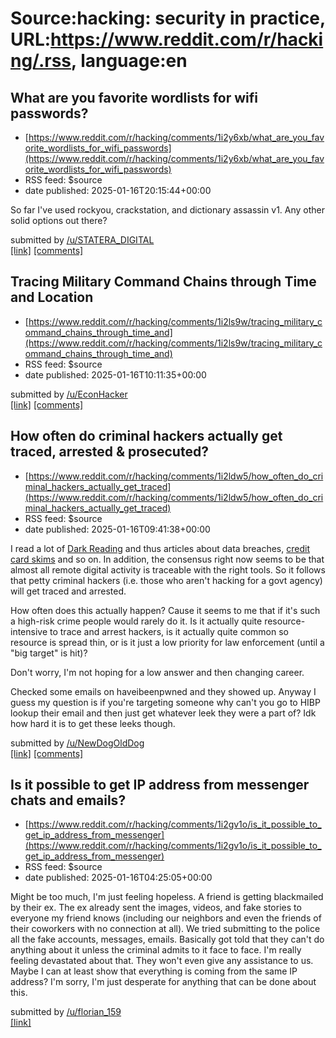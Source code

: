 # Source:hacking: security in practice, URL:https://www.reddit.com/r/hacking/.rss, language:en

## What are you favorite wordlists for wifi passwords?
 - [https://www.reddit.com/r/hacking/comments/1i2y6xb/what_are_you_favorite_wordlists_for_wifi_passwords](https://www.reddit.com/r/hacking/comments/1i2y6xb/what_are_you_favorite_wordlists_for_wifi_passwords)
 - RSS feed: $source
 - date published: 2025-01-16T20:15:44+00:00

<!-- SC_OFF --><div class="md"><p>So far I&#39;ve used rockyou, crackstation, and dictionary assassin v1. Any other solid options out there?</p> </div><!-- SC_ON --> &#32; submitted by &#32; <a href="https://www.reddit.com/user/STATERA_DIGITAL"> /u/STATERA_DIGITAL </a> <br/> <span><a href="https://www.reddit.com/r/hacking/comments/1i2y6xb/what_are_you_favorite_wordlists_for_wifi_passwords/">[link]</a></span> &#32; <span><a href="https://www.reddit.com/r/hacking/comments/1i2y6xb/what_are_you_favorite_wordlists_for_wifi_passwords/">[comments]</a></span>

## Tracing Military Command Chains through Time and Location
 - [https://www.reddit.com/r/hacking/comments/1i2ls9w/tracing_military_command_chains_through_time_and](https://www.reddit.com/r/hacking/comments/1i2ls9w/tracing_military_command_chains_through_time_and)
 - RSS feed: $source
 - date published: 2025-01-16T10:11:35+00:00

&#32; submitted by &#32; <a href="https://www.reddit.com/user/EconHacker"> /u/EconHacker </a> <br/> <span><a href="https://www.dot.studio/en/notes/case-study-under-whose-command/">[link]</a></span> &#32; <span><a href="https://www.reddit.com/r/hacking/comments/1i2ls9w/tracing_military_command_chains_through_time_and/">[comments]</a></span>

## How often do criminal hackers actually get traced, arrested & prosecuted?
 - [https://www.reddit.com/r/hacking/comments/1i2ldw5/how_often_do_criminal_hackers_actually_get_traced](https://www.reddit.com/r/hacking/comments/1i2ldw5/how_often_do_criminal_hackers_actually_get_traced)
 - RSS feed: $source
 - date published: 2025-01-16T09:41:38+00:00

<!-- SC_OFF --><div class="md"><p>I read a lot of <a href="https://www.darkreading.com/">Dark Reading</a> and thus articles about data breaches, <a href="https://www.darkreading.com/cyberattacks-data-breaches/green-bay-packers-online-pro-shop-payment-skimmer">credit card skims</a> and so on. In addition, the consensus right now seems to be that almost all remote digital activity is traceable with the right tools. So it follows that petty criminal hackers (i.e. those who aren&#39;t hacking for a govt agency) will get traced and arrested.</p> <p>How often does this actually happen? Cause it seems to me that if it&#39;s such a high-risk crime people would rarely do it. Is it actually quite resource-intensive to trace and arrest hackers, is it actually quite common so resource is spread thin, or is it just a low priority for law enforcement (until a &quot;big target&quot; is hit)?</p> <p>Don&#39;t worry, I&#39;m not hoping for a low answer and then changing career.</p> </div><!-- SC_ON -

## Can someone use HIBP as a kinda lookup?
 - [https://www.reddit.com/r/hacking/comments/1i2kunu/can_someone_use_hibp_as_a_kinda_lookup](https://www.reddit.com/r/hacking/comments/1i2kunu/can_someone_use_hibp_as_a_kinda_lookup)
 - RSS feed: $source
 - date published: 2025-01-16T09:00:07+00:00

<!-- SC_OFF --><div class="md"><p>Checked some emails on haveibeenpwned and they showed up. Anyway I guess my question is if you&#39;re targeting someone why can&#39;t you go to HIBP lookup their email and then just get whatever leek they were a part of? Idk how hard it is to get these leeks though. </p> </div><!-- SC_ON --> &#32; submitted by &#32; <a href="https://www.reddit.com/user/NewDogOldDog"> /u/NewDogOldDog </a> <br/> <span><a href="https://www.reddit.com/r/hacking/comments/1i2kunu/can_someone_use_hibp_as_a_kinda_lookup/">[link]</a></span> &#32; <span><a href="https://www.reddit.com/r/hacking/comments/1i2kunu/can_someone_use_hibp_as_a_kinda_lookup/">[comments]</a></span>

## Is it possible to get IP address from messenger chats and emails?
 - [https://www.reddit.com/r/hacking/comments/1i2gv1o/is_it_possible_to_get_ip_address_from_messenger](https://www.reddit.com/r/hacking/comments/1i2gv1o/is_it_possible_to_get_ip_address_from_messenger)
 - RSS feed: $source
 - date published: 2025-01-16T04:25:05+00:00

<!-- SC_OFF --><div class="md"><p>Might be too much, I&#39;m just feeling hopeless. A friend is getting blackmailed by their ex. The ex already sent the images, videos, and fake stories to everyone my friend knows (including our neighbors and even the friends of their coworkers with no connection at all). We tried submitting to the police all the fake accounts, messages, emails. Basically got told that they can&#39;t do anything about it unless the criminal admits to it face to face. I&#39;m really feeling devastated about that. They won&#39;t even give any assistance to us. Maybe I can at least show that everything is coming from the same IP address? I&#39;m sorry, I&#39;m just desperate for anything that can be done about this. </p> </div><!-- SC_ON --> &#32; submitted by &#32; <a href="https://www.reddit.com/user/florian_159"> /u/florian_159 </a> <br/> <span><a href="https://www.reddit.com/r/hacking/comments/1i2gv1o/is_it_possible_to_get_ip_address_from_messenger/">[link]</a></spa

